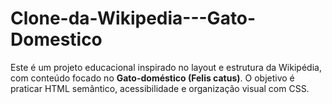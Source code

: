 # Clone-da-Wikipedia---Gato-Domestico
Este é um projeto educacional inspirado no layout e estrutura da Wikipédia, com conteúdo focado no **Gato-doméstico (Felis catus)**. O objetivo é praticar HTML semântico, acessibilidade e organização visual com CSS.
